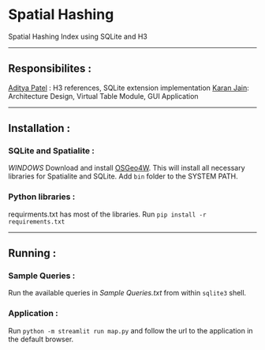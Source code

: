 # Spatial Hashing
Spatial Hashing Index using SQLite and H3

<hr>

## Responsibilites : 
[Aditya Patel](aditya.s.patel@sjsu.edu) :  H3 references, SQLite extension implementation
[Karan Jain](karan.jain@sjsu.edu):  Architecture Design, Virtual Table Module, GUI Application 

<hr>

## Installation :

### SQLite and Spatialite :

*_WINDOWS_*
Download and install [OSGeo4W](https://trac.osgeo.org/osgeo4w/).
This will install all necessary libraries for Spatialite and SQLite.
Add `bin` folder to the SYSTEM PATH.
### Python libraries :
requirments.txt has most of the libraries.
Run `pip install -r requirements.txt`

<hr>

## Running : 

### Sample Queries :
Run the available queries in _Sample Queries.txt_ from within `sqlite3` shell.
### Application :
Run `python -m streamlit run map.py` and follow the url to the application in the default browser.
